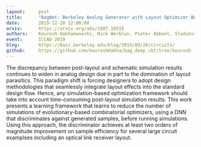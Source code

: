 ```yaml
---
layout:     post
title:      "BagNet: Berkeley Analog Generator with Layout Optimizer Boosted with Deep Neural Networks"
date:       2019-12-28 12:00:00
arxiv:      https://arxiv.org/abs/1907.10515
authors:    Kourosh Hakhamaneshi, Nick Werblun, Pieter Abbeel, Vladimir Stojanovic 
event:      ICCAD 2019
blog:       https://bair.berkeley.edu/blog/2019/09/26/circuits/
github:     https://github.com/kouroshHakha/bag_deep_ckt/tree/kourosh
---
```

The discrepancy between post-layout and schematic simulation results continues to widen in analog 
design due in part to the domination of layout parasitics. This paradigm shift is forcing designers 
to adopt design methodologies that seamlessly integrate layout effects into the standard design 
flow. Hence, any simulation-based optimization framework should take into account time-consuming 
post-layout simulation results. This work presents a learning framework that learns to reduce the
number of simulations of evolutionary-based combinatorial optimizers, using a DNN that 
discriminates against generated samples, before running simulations. Using this approach, 
the discriminator achieves at least two orders of magnitude improvement on sample efficiency for 
several large circuit examplses including an optical link receiver layout.